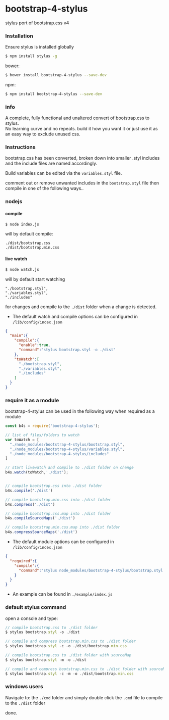 # bootstrap-4-stylus
stylus port of bootstrap.css v4

### Installation

Ensure stylus is installed globally

```sh
$ npm install stylus -g
```

bower:
```sh
$ bower install bootstrap-4-stylus --save-dev
```

npm:
```sh
$ npm install bootstrap-4-stylus --save-dev
```

### info
A complete, fully functional and unaltered convert of bootstrap.css to stylus.  
No learning curve and no repeats. build it how you want it or just use it as an easy way to exclude unused css.

### Instructions
bootstrap.css has been converted, broken down into smaller .styl includes and the include files are named accordingly.

Build variables can be edited via the `variables.styl` file.  

comment out or remove unwanted includes in the `bootstrap.styl` file then compile in one of the following ways..


### nodejs

#### compile

```sh
$ node index.js
```

will by default compile:

````
./dist/bootstrap.css
./dist/bootstrap.min.css
````

#### live watch

```sh
$ node watch.js
```

will by default start watching

````
"./bootstrap.styl",
"./variables.styl",
"./includes"
````
for changes and compile to the `./dist` folder when a change is detected.


* The default watch and compile options can be configured in `/lib/config/index.json`


```json
{
  "main":{
    "compile":{
      "enable":true,
      "command":"stylus bootstrap.styl -o ./dist"
    },
    "toWatch":[
      "./bootstrap.styl",
      "./variables.styl",
      "./includes"
    ]
  }
}
```

### require it as a module

bootstrap-4-stylus can be used in the following way when required as a module

```js
const b4s = require('bootstrap-4-stylus');

// list of files/folders to watch
var toWatch = [
  "./node_modules/bootstrap-4-stylus/bootstrap.styl",
  "./node_modules/bootstrap-4-stylus/variables.styl",
  "./node_modules/bootstrap-4-stylus/includes"
]

// start livewatch and compile to ./dist folder on change
b4s.watch(toWatch,'./dist');


// compile bootstrap.css into ./dist folder
b4s.compile('./dist')

// compile bootstrap.min.css into ./dist folder
b4s.compress('./dist')

// compile bootstrap.css.map into ./dist folder
b4s.compileSourceMaps('./dist')

// compile bootstrap.min.css.map into ./dist folder
b4s.compressSourceMaps('./dist')

```
* The default module options can be configured in `/lib/config/index.json`

```json
{
  "required":{
    "compile":{
      "command":"stylus node_modules/bootstrap-4-stylus/bootstrap.styl -o "
    }
  }
}
```

* An example can be found in `./example/index.js`


### default stylus command
open a console and type:
```js
// compile bootstrap.css to ./dist folder
$ stylus bootstrap.styl -o ./dist

// compile and compress bootstrap.min.css to ./dist folder
$ stylus bootstrap.styl -c -o ./dist/bootstrap.min.css

// compile bootstrap.css to ./dist folder with sourceMap
$ stylus bootstrap.styl -m -o ./dist

// compile and compress bootstrap.min.css to ./dist folder with sourceMap
$ stylus bootstrap.styl -c -m -o ./dist/bootstrap.min.css

```

### windows users
Navigate to: the `./cmd` folder and simply double click the `.cmd` file to compile to the `./dist` folder


done.
